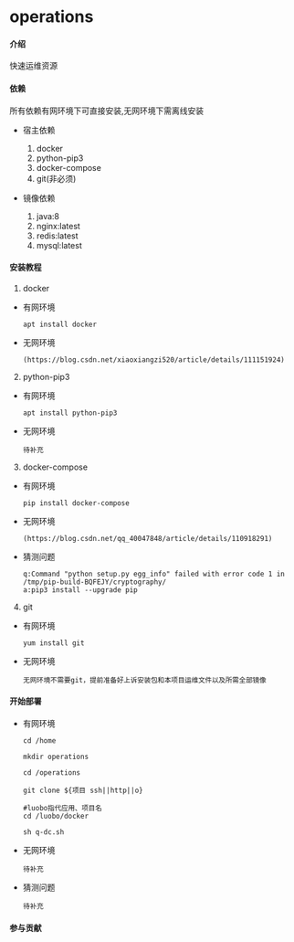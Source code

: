 # operations

#### 介绍
快速运维资源

#### 依赖
所有依赖有网环境下可直接安装,无网环境下需离线安装
- 宿主依赖
    1. docker
    2. python-pip3
    3. docker-compose
    4. git(非必须)
    
- 镜像依赖
    1. java:8
    2. nginx:latest
    3. redis:latest
    4. mysql:latest


#### 安装教程

1. docker
  - 有网环境

    ```apt install docker```
    
  - 无网环境
    
    ```(https://blog.csdn.net/xiaoxiangzi520/article/details/111151924)```

2. python-pip3  
  - 有网环境
    
    ```apt install python-pip3```
    
  - 无网环境
    
    ```待补充```

3. docker-compose

  - 有网环境
    
    ```pip install docker-compose```
    
  - 无网环境
    
    ```(https://blog.csdn.net/qq_40047848/article/details/110918291)```
    
  - 猜测问题

    ```
    q:Command "python setup.py egg_info" failed with error code 1 in /tmp/pip-build-BQFEJY/cryptography/
    a:pip3 install --upgrade pip
    ```

4. git 
  - 有网环境
    
    ```yum install git```
    
  - 无网环境
    
    ```无网环境不需要git，提前准备好上诉安装包和本项目运维文件以及所需全部镜像```

#### 开始部署

  - 有网环境
    
    ```
    cd /home

    mkdir operations

    cd /operations

    git clone ${项目 ssh||http||o}

    #luobo指代应用、项目名
    cd /luobo/docker

    sh q-dc.sh

    ```
    
  - 无网环境
    
    ```
    待补充
    ```
    
  - 猜测问题

    ```
    待补充
    ```

  

#### 参与贡献

